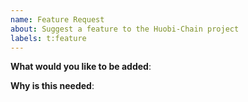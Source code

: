 ```yaml
---
name: Feature Request
about: Suggest a feature to the Huobi-Chain project
labels: t:feature
---
```


<!-- Please only use this template for submitting enhancement requests -->

**What would you like to be added**:

**Why is this needed**:
